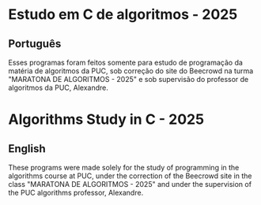 
# Estudo em C de algoritmos - 2025

## Português

Esses programas foram feitos somente para estudo de programação da matéria de algoritmos da PUC, sob correção do site do Beecrowd na turma "MARATONA DE ALGORITMOS - 2025" e sob supervisão do professor de algoritmos da PUC, Alexandre.

# Algorithms Study in C - 2025

## English

These programs were made solely for the study of programming in the algorithms course at PUC, under the correction of the Beecrowd site in the class "MARATONA DE ALGORITMOS - 2025" and under the supervision of the PUC algorithms professor, Alexandre.
